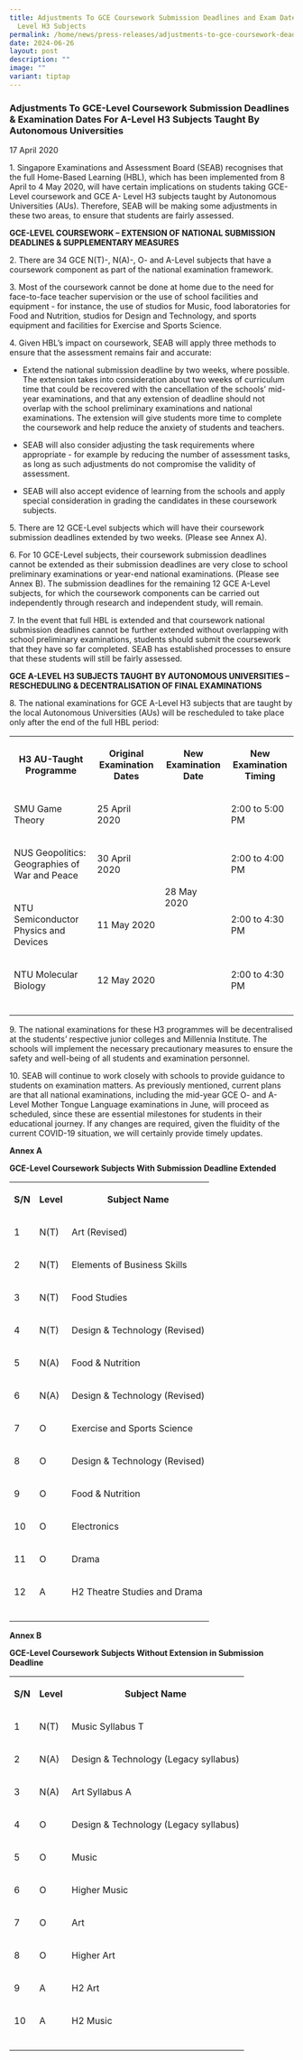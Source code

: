 ```yaml
---
title: Adjustments To GCE Coursework Submission Deadlines and Exam Dates For A
  Level H3 Subjects
permalink: /home/news/press-releases/adjustments-to-gce-coursework-deadlines-exam-dates-for-a-level-h3-subjects/
date: 2024-06-26
layout: post
description: ""
image: ""
variant: tiptap
---
```

<h3><strong>Adjustments To GCE-Level Coursework Submission Deadlines &amp; Examination Dates For A-Level H3 Subjects Taught By Autonomous Universities</strong></h3>
<p>17 April 2020</p>
<p>1. Singapore Examinations and Assessment Board (SEAB) recognises that
the full Home-Based Learning (HBL), which has been implemented from 8 April
to 4 May 2020, will have certain implications on students taking GCE-Level
coursework and GCE A- Level H3 subjects taught by Autonomous Universities
(AUs). Therefore, SEAB will be making some adjustments in these two areas,
to ensure that students are fairly assessed.</p>
<p><strong>GCE-LEVEL COURSEWORK – EXTENSION OF NATIONAL SUBMISSION DEADLINES &amp; SUPPLEMENTARY MEASURES</strong>
</p>
<p>2. There are 34 GCE N(T)-, N(A)-, O- and A-Level subjects that have a
coursework component as part of the national examination framework.</p>
<p>3. Most of the coursework cannot be done at home due to the need for face-to-face
teacher supervision or the use of school facilities and equipment - for
instance, the use of studios for Music, food laboratories for Food and
Nutrition, studios for Design and Technology, and sports equipment and
facilities for Exercise and Sports Science.</p>
<p>4. Given HBL’s impact on coursework, SEAB will apply three methods to
ensure that the assessment remains fair and accurate:</p>
<ul data-tight="true" class="tight">
<li>
<p>Extend the national submission deadline by two weeks, where possible.
The extension takes into consideration about two weeks of curriculum time
that could be recovered with the cancellation of the schools’ mid-year
examinations, and that any extension of deadline should not overlap with
the school preliminary examinations and national examinations. The extension
will give students more time to complete the coursework and help reduce
the anxiety of students and teachers.</p>
</li>
<li>
<p>SEAB will also consider adjusting the task requirements where appropriate
- for example by reducing the number of assessment tasks, as long as such
adjustments do not compromise the validity of assessment.</p>
</li>
<li>
<p>SEAB will also accept evidence of learning from the schools and apply
special consideration in grading the candidates in these coursework subjects.</p>
</li>
</ul>
<p>5. There are 12 GCE-Level subjects which will have their coursework submission
deadlines extended by two weeks. (Please see Annex A).</p>
<p>6. For 10 GCE-Level subjects, their coursework submission deadlines cannot
be extended as their submission deadlines are very close to school preliminary
examinations or year-end national examinations. (Please see Annex B). The
submission deadlines for the remaining 12 GCE A-Level subjects, for which
the coursework components can be carried out independently through research
and independent study, will remain.</p>
<p>7. In the event that full HBL is extended and that coursework national
submission deadlines cannot be further extended without overlapping with
school preliminary examinations, students should submit the coursework
that they have so far completed. SEAB has established processes to ensure
that these students will still be fairly assessed.</p>
<p><strong>GCE A-LEVEL H3 SUBJECTS TAUGHT BY AUTONOMOUS UNIVERSITIES – RESCHEDULING &amp; DECENTRALISATION OF FINAL EXAMINATIONS</strong>
</p>
<p>8. The national examinations for GCE A-Level H3 subjects that are taught
by the local Autonomous Universities (AUs) will be rescheduled to take
place only after the end of the full HBL period:</p>
<table style="minWidth: 100px">
<colgroup>
<col>
<col>
<col>
<col>
</colgroup>
<tbody>
<tr>
<th rowspan="1" colspan="1">
<p>H3 AU-Taught Programme</p>
</th>
<th rowspan="1" colspan="1">
<p>Original Examination Dates</p>
</th>
<th rowspan="1" colspan="1">
<p>New Examination Date</p>
</th>
<th rowspan="1" colspan="1">
<p>New Examination Timing</p>
</th>
</tr>
<tr>
<td rowspan="1" colspan="1">
<p>SMU Game Theory</p>
</td>
<td rowspan="1" colspan="1">
<p>25 April 2020</p>
</td>
<td rowspan="4" colspan="1">
<p>28 May 2020</p>
</td>
<td rowspan="1" colspan="1">
<p>2:00 to 5:00 PM</p>
</td>
</tr>
<tr>
<td rowspan="1" colspan="1">
<p>NUS Geopolitics: Geographies of War and Peace</p>
</td>
<td rowspan="1" colspan="1">
<p>30 April 2020</p>
</td>
<td rowspan="1" colspan="1">
<p>2:00 to 4:00 PM</p>
</td>
</tr>
<tr>
<td rowspan="1" colspan="1">
<p>NTU Semiconductor Physics and Devices</p>
</td>
<td rowspan="1" colspan="1">
<p>11 May 2020</p>
</td>
<td rowspan="1" colspan="1">
<p>2:00 to 4:30 PM</p>
</td>
</tr>
<tr>
<td rowspan="1" colspan="1">
<p>NTU Molecular Biology</p>
</td>
<td rowspan="1" colspan="1">
<p>12 May 2020</p>
</td>
<td rowspan="1" colspan="1">
<p>2:00 to 4:30 PM</p>
</td>
</tr>
<tr>
<td rowspan="1" colspan="1">
<p></p>
</td>
<td rowspan="1" colspan="1">
<p></p>
</td>
<td rowspan="1" colspan="1">
<p></p>
</td>
<td rowspan="1" colspan="1">
<p></p>
</td>
</tr>
</tbody>
</table>
<p>9. The national examinations for these H3 programmes will be decentralised
at the students’ respective junior colleges and Millennia Institute. The
schools will implement the necessary precautionary measures to ensure the
safety and well-being of all students and examination personnel.</p>
<p>10. SEAB will continue to work closely with schools to provide guidance
to students on examination matters. As previously mentioned, current plans
are that all national examinations, including the mid-year GCE O- and A-Level
Mother Tongue Language examinations in June, will proceed as scheduled,
since these are essential milestones for students in their educational
journey. If any changes are required, given the fluidity of the current
COVID-19 situation, we will certainly provide timely updates.</p>
<p><strong>Annex A</strong>
</p>
<p><strong>GCE-Level Coursework Subjects With Submission Deadline Extended</strong>
</p>
<table style="minWidth: 75px">
<colgroup>
<col>
<col>
<col>
</colgroup>
<tbody>
<tr>
<th rowspan="1" colspan="1">
<p>S/N</p>
</th>
<th rowspan="1" colspan="1">
<p>Level</p>
</th>
<th rowspan="1" colspan="1">
<p>Subject Name</p>
</th>
</tr>
<tr>
<td rowspan="1" colspan="1">
<p>1</p>
</td>
<td rowspan="1" colspan="1">
<p>N(T)</p>
</td>
<td rowspan="1" colspan="1">
<p>Art (Revised)</p>
</td>
</tr>
<tr>
<td rowspan="1" colspan="1">
<p>2</p>
</td>
<td rowspan="1" colspan="1">
<p>N(T)</p>
</td>
<td rowspan="1" colspan="1">
<p>Elements of Business Skills</p>
</td>
</tr>
<tr>
<td rowspan="1" colspan="1">
<p>3</p>
</td>
<td rowspan="1" colspan="1">
<p>N(T)</p>
</td>
<td rowspan="1" colspan="1">
<p>Food Studies</p>
</td>
</tr>
<tr>
<td rowspan="1" colspan="1">
<p>4</p>
</td>
<td rowspan="1" colspan="1">
<p>N(T)</p>
</td>
<td rowspan="1" colspan="1">
<p>Design &amp; Technology (Revised)</p>
</td>
</tr>
<tr>
<td rowspan="1" colspan="1">
<p>5</p>
</td>
<td rowspan="1" colspan="1">
<p>N(A)</p>
</td>
<td rowspan="1" colspan="1">
<p>Food &amp; Nutrition</p>
</td>
</tr>
<tr>
<td rowspan="1" colspan="1">
<p>6</p>
</td>
<td rowspan="1" colspan="1">
<p>N(A)</p>
</td>
<td rowspan="1" colspan="1">
<p>Design &amp; Technology (Revised)</p>
</td>
</tr>
<tr>
<td rowspan="1" colspan="1">
<p>7</p>
</td>
<td rowspan="1" colspan="1">
<p>O</p>
</td>
<td rowspan="1" colspan="1">
<p>Exercise and Sports Science</p>
</td>
</tr>
<tr>
<td rowspan="1" colspan="1">
<p>8</p>
</td>
<td rowspan="1" colspan="1">
<p>O</p>
</td>
<td rowspan="1" colspan="1">
<p>Design &amp; Technology (Revised)</p>
</td>
</tr>
<tr>
<td rowspan="1" colspan="1">
<p>9</p>
</td>
<td rowspan="1" colspan="1">
<p>O</p>
</td>
<td rowspan="1" colspan="1">
<p>Food &amp; Nutrition</p>
</td>
</tr>
<tr>
<td rowspan="1" colspan="1">
<p>10</p>
</td>
<td rowspan="1" colspan="1">
<p>O</p>
</td>
<td rowspan="1" colspan="1">
<p>Electronics</p>
</td>
</tr>
<tr>
<td rowspan="1" colspan="1">
<p>11</p>
</td>
<td rowspan="1" colspan="1">
<p>O</p>
</td>
<td rowspan="1" colspan="1">
<p>Drama</p>
</td>
</tr>
<tr>
<td rowspan="1" colspan="1">
<p>12</p>
</td>
<td rowspan="1" colspan="1">
<p>A</p>
</td>
<td rowspan="1" colspan="1">
<p>H2 Theatre Studies and Drama</p>
</td>
</tr>
<tr>
<td rowspan="1" colspan="1">
<p></p>
</td>
<td rowspan="1" colspan="1">
<p></p>
</td>
<td rowspan="1" colspan="1">
<p></p>
</td>
</tr>
</tbody>
</table>
<p><strong>Annex B</strong>
</p>
<p><strong>GCE-Level Coursework Subjects Without Extension in Submission Deadline</strong>
</p>
<table style="minWidth: 75px">
<colgroup>
<col>
<col>
<col>
</colgroup>
<tbody>
<tr>
<th rowspan="1" colspan="1">
<p>S/N</p>
</th>
<th rowspan="1" colspan="1">
<p>Level</p>
</th>
<th rowspan="1" colspan="1">
<p>Subject Name</p>
</th>
</tr>
<tr>
<td rowspan="1" colspan="1">
<p>1</p>
</td>
<td rowspan="1" colspan="1">
<p>N(T)</p>
</td>
<td rowspan="1" colspan="1">
<p>Music Syllabus T</p>
</td>
</tr>
<tr>
<td rowspan="1" colspan="1">
<p>2</p>
</td>
<td rowspan="1" colspan="1">
<p>N(A)</p>
</td>
<td rowspan="1" colspan="1">
<p>Design &amp; Technology (Legacy syllabus)</p>
</td>
</tr>
<tr>
<td rowspan="1" colspan="1">
<p>3</p>
</td>
<td rowspan="1" colspan="1">
<p>N(A)</p>
</td>
<td rowspan="1" colspan="1">
<p>Art Syllabus A</p>
</td>
</tr>
<tr>
<td rowspan="1" colspan="1">
<p>4</p>
</td>
<td rowspan="1" colspan="1">
<p>O</p>
</td>
<td rowspan="1" colspan="1">
<p>Design &amp; Technology (Legacy syllabus)</p>
</td>
</tr>
<tr>
<td rowspan="1" colspan="1">
<p>5</p>
</td>
<td rowspan="1" colspan="1">
<p>O</p>
</td>
<td rowspan="1" colspan="1">
<p>Music</p>
</td>
</tr>
<tr>
<td rowspan="1" colspan="1">
<p>6</p>
</td>
<td rowspan="1" colspan="1">
<p>O</p>
</td>
<td rowspan="1" colspan="1">
<p>Higher Music</p>
</td>
</tr>
<tr>
<td rowspan="1" colspan="1">
<p>7</p>
</td>
<td rowspan="1" colspan="1">
<p>O</p>
</td>
<td rowspan="1" colspan="1">
<p>Art</p>
</td>
</tr>
<tr>
<td rowspan="1" colspan="1">
<p>8</p>
</td>
<td rowspan="1" colspan="1">
<p>O</p>
</td>
<td rowspan="1" colspan="1">
<p>Higher Art</p>
</td>
</tr>
<tr>
<td rowspan="1" colspan="1">
<p>9</p>
</td>
<td rowspan="1" colspan="1">
<p>A</p>
</td>
<td rowspan="1" colspan="1">
<p>H2 Art</p>
</td>
</tr>
<tr>
<td rowspan="1" colspan="1">
<p>10</p>
</td>
<td rowspan="1" colspan="1">
<p>A</p>
</td>
<td rowspan="1" colspan="1">
<p>H2 Music</p>
</td>
</tr>
<tr>
<td rowspan="1" colspan="1">
<p></p>
</td>
<td rowspan="1" colspan="1">
<p></p>
</td>
<td rowspan="1" colspan="1">
<p></p>
</td>
</tr>
</tbody>
</table>
<p></p>